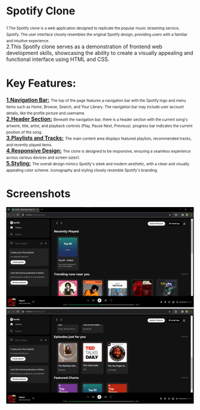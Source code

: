 # Spotify Clone
<font size="1">1.The Spotify clone is a web application designed to replicate the popular music streaming service, Spotify. The user interface closely resembles the original Spotify design, providing users with a familiar and intuitive experience.</font>
<br/>
2.This Spotify clone serves as a demonstration of frontend web development skills, showcasing the ability to create a visually appealing and functional interface using HTML and CSS.</font>

# Key Features:
<u><b>1.Navigation Bar:</b></u>
<font size="1">The top of the page features a navigation bar with the Spotify logo and menu items such as Home, Browse, Search, and Your Library.
The navigation bar may include user account details, like the profile picture and username.</font>
<br/>
<u><b>2.Header Section:</b></u>
 <font size="1">Beneath the navigation bar, there is a header section with the current song's artwork, title, artist, and playback controls (Play, Pause Next, Previous).
 progress bar indicates the current position of the song.</font>
 <br/>
<u><b>3.Playlists and Tracks:</b></u>
 <font size="1">The main content area displays featured playlists, recommended tracks, and recently played items.</font>
 <br/>
<u><b>4.Responsive Design:</b></u>
 <font size="1">The clone is designed to be responsive, ensuring a seamless experience across various devices and screen sizes1.</font>
 <br/>
<u><b>5.Styling:</b></u>
<font size="1">The overall design mimics Spotify's sleek and modern aesthetic, with a clean and visually appealing color scheme.
Iconography and styling closely resemble Spotify's branding.</font>
<br/>

# Screenshots
<img src="assets\spotify-clone.jpg">
<br/>
<img src="assets\spotify-clone1.jpg">
